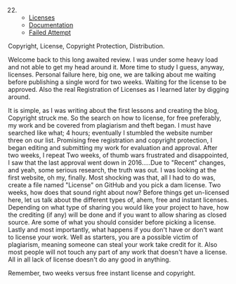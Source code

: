 22) - [Licenses](https://choosealicense.com)
    - [Documentation](https://choosealicense.com/no-permission/)
    - [Failed Attempt](https://www.freecopyrightregistration.com)

Copyright, License, Copyright Protection, Distribution.

Welcome back to this long awaited review. I was under some heavy load and not able to get my head around it. More time to study I guess, anyway, licenses. Personal failure here, big one, we are talking about me waiting before publishing a single word for two weeks. Waiting for the license to be approved. Also the real Registration of Licenses as I learned later by digging around.

It is simple, as I was writing about the first lessons and creating the blog, Copyright struck me. So the search on how to license, for free preferably, my work and be covered from plagiarism and theft began. I must have searched like what; 4 hours; eventually I stumbled the website number three on our list. Promising free registration and copyright protection, I began editing and submitting my work for evaluation and approval. After two weeks, I repeat Two weeks, of thumb wars frustrated and disappointed, I saw that the last approval went down in 2016.....Due to "Recent" changes, and yeah, some serious research, the truth was out. I was looking at the first website, oh my, finally. Most shocking was that, all I had to do was, create a file named "License" on GitHub and you pick a dam license. Two weeks, how does that sound right about now? Before things get un-licensed here, let us talk about the different types of, ahem, free and instant licenses. Depending on what type of sharing you would like your project to have, how the crediting (if any) will be done and if you want to allow sharing as closed source. Are some of what you should consider before picking a license. Lastly and most importantly, what happens if you don't have or don't want to license your work. Well as starters, you are a possible victim of plagiarism, meaning someone can steal your work take credit for it. Also most people will not touch any part of any work that doesn't have a license. All in all lack of license doesn't do any good in anything.

Remember, two weeks versus free instant license and copyright.